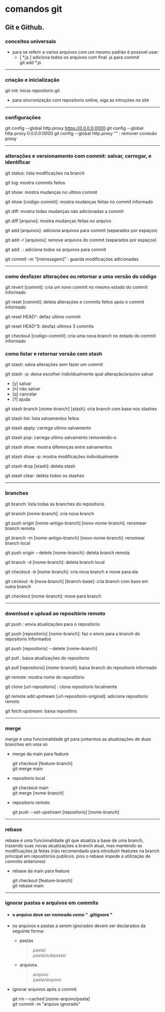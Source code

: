 # comandos git

Git e Github.
------------------------------------

### conceitos universais

- para se referir a varios arquivos com um mesmo padrão é possivel usar:
    - [ *.js ] adiciona todos os arquivos com final .js para commit  
        git add *.js
___
### criação e inicialização

git init: inicia repositorio git
- para sincronização com repositorio online, siga as intruções no site
___
### configurações

git config --global http.proxy https://0.0.0.0:0000
git config --global http.proxy 0.0.0.0:0000
git config --global http.proxy "" : remover conexão proxy
___
### alterações e versionamento com commit: salvar, cerregar, e identificar

git status: lista modificações na branch

git log: mostra commits feitos

git show: mostra mudanças no ultimo commit

git show [codigo-commit]: mostra mudanças feitas no commit informado

git diff: mostra todas mudanças não adicionadas a commit

git diff [arquivo]: mostra mudanças feitas no arquivo

git add [arquivos]: adiciona arquivos para commit (separados por espaços)

git add -r [arquivos]: remove arquivos do commit (separados por espaços)

git add . : adiciona todos os arquivos para commit

git commit -m "[menssagem]" : guarda modificações adicionadas
___
### como desfazer alterações ou retornar a uma versão do código

git revert [commit]: cria um novo commit no mesmo estado do commit informado

git reset [commit]: deleta alterações e commits feitos após o commit informado

git reset HEAD^: defaz ultimo commit

git reset HEAD^3: desfaz ultimos 3 commits

git checkout [codigo-commit]: cria uma nova branch no estado do commit informado 

### como listar e retornar versão com stash

git stash: salva alterações sem fazer um commit

git stash -p: deixa escolher individualmente qual alteração/arquivo salvar
- [y] salvar
- [n] não salvar
- [q] cancelar
- [?] ajuda

git stash branch [nome-branch] [stash]: cria branch com base nos stashes

git stash list: lista salvamentos feitos

git stash apply: carrega ultimo salvamento

git stash pop: carrega ultimo salvamento removendo-o

git stash show: mostra diferenças entre salvamentos

git stash show -p: mostra modificações individualmente

git stash drop [stash]: deleta stash

git stash clear: deleta todos os stashes
___
### branches

git branch: lista todas as branches do repositorio

git branch [nome-branch]: cria nova branch

git push origin [nome-antigo-branch] [novo-nome-branch]: renomear branch remota

git branch -m [nome-antigo-branch] [novo-nome-branch]: renomear branch local

git push origin --delete [nome-branch]: deleta branch remota

git branch -d [nome-branch]: deleta branch local

git checkout -b [nome-branch]: cria nova branch e move para ela

git ceckout -b [nova-branch] [branch-base]: cria branch com base em outra branch

git checkout [nome-branch]: move para branch
___
### download e upload ao repositório remoto

git push : envia atualizações para o repositorio

git push [repositorio] [nome-branch]: faz o envio para a branch do repositorio informados

git push [repositorio] --delete [nome-branch]

git pull : baixa atualizações do repositorio

git pull [repositorio] [nome-branch]: baixa branch do repositorio informado

git remote: mostra nome do repositório

git clone [url-repositorio] : clona repositorio localmente

git remote add upstream [url-repositorio-original]: adiciona repositorio remoto

git fetch upstream: baixa repositirio
___
### merge

merge é uma funcionalidade git para juntarmos as atualizações de duas branches em uma só
- merge da main para feature

    git checkout [feature-branch]  
    git merge main
- repositorio local

    git checkout main  
    git merge [nome-branch]
- repositorio remoto

    git push --set-upstream [repositorio] [nome-branch]
___
### rebase

rebase é uma funcionalidade git que atualiza a base de uma branch, trazendo suas novas atualizações a branch atual, mas mantendo as modificações já feitas (não recomendado para introduzir features na branch principal em repositórios publicos. pois o rebase impede a utilização de commits anteriores)

- rebase da main para feature

    git checkout [feature-branch]  
    git rebase main
___
### ignorar pastas e arquivos em commits

 - #### o arquivo deve ser nomeado como " .gitignore "
- os arquivos e pastas a serem ignorados devem ser declarados da seguinte forma:
    - pastas
        > .pasta/  
        > .pasta/subpasta/
    - arquivos
        > .arquivo  
        > .pasta/arquivo
- ignorar arquivos após o commit

    git rm --cached [nome-arquivo/pasta]  
    git commit -m "arquivo ignorado"